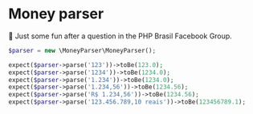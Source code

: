 # Money parser
🤑 Just some fun after a question in the PHP Brasil Facebook Group.

```php
$parser = new \MoneyParser\MoneyParser();

expect($parser->parse('123'))->toBe(123.0);
expect($parser->parse('1234'))->toBe(1234.0);
expect($parser->parse('1.234'))->toBe(1234.0);
expect($parser->parse('1.234,56'))->toBe(1234.56);
expect($parser->parse('R$ 1.234,56'))->toBe(1234.56);
expect($parser->parse('123.456.789,10 reais'))->toBe(123456789.1);
```
